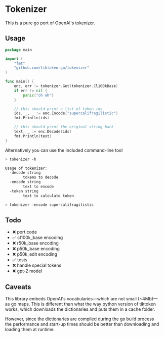 # Tokenizer

This is a pure go port of OpenAI's tokenizer.

## Usage

```go
package main

import (
    "fmt"
    "github.com/tiktoken-go/tokenizer"
)

func main() {
    enc, err := tokenizer.Get(tokenizer.Cl100kBase)
    if err != nil {
        panic("oh oh")
    }

    // this should print a list of token ids
    ids, _, _ := enc.Encode("supercalifragilistic")
    fmt.Println(ids)

    // this should print the original string back
    text, _ := enc.Decode(ids)
    fmt.Println(text)
}
```

Alternatively you can use the included command-line tool

```sh
> tokenizer -h

Usage of tokenizer:
  -decode string
        tokens to decode
  -encode string
        text to encode
  -token string
        text to calculate token

> tokenizer -encode supercalifragilistic
```

## Todo

- ❌ port code
- ✅ cl100k_base encoding
- ❌ r50k_base encoding
- ❌ p50k_base encoding
- ❌ p50k_edit encoding
- ✅ tests
- ❌ handle special tokens
- ❌ gpt-2 model

## Caveats

This library embeds OpenAI's vocabularies—which are not small (~4Mb)— as go
maps. This is different than what the way python version of tiktoken works, 
which downloads the dictionaries and puts them in a cache folder.

However, since the dictionaries are compiled during the go build process
the performance and start-up times should be better than downloading and loading
them at runtime.


